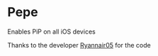 # Pepe
Enables PiP on all iOS devices

Thanks to the developer [Ryannair05](https://github.com/ryannair05/Little11) for the code  
